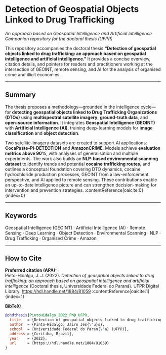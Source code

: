 # Detection of Geospatial Objects Linked to Drug Trafficking
*An approach based on Geospatial Intelligence and Artificial Intelligence*  
*Companion repository for the doctoral thesis (UFPR)*

This repository accompanies the doctoral thesis **“Detection of geospatial objects linked to drug trafficking: an approach based on geospatial intelligence and artificial intelligence.”** It provides a concise overview, citation details, and pointers for readers and practitioners working at the intersection of GEOINT, remote sensing, and AI for the analysis of organised crime and illicit economies.

---

## Summary
The thesis proposes a methodology—grounded in the intelligence cycle—for **detecting geospatial objects linked to Drug Trafficking Organizations (DTOs)** using **multispectral satellite imagery**, **ground-truth data**, and **open-source information**. It integrates **Geospatial Intelligence (GEOINT)** with **Artificial Intelligence (AI)**, training deep-learning models for **image classification** and **object detection**.

Two satellite-imagery datasets are created to support AI applications: **CocaPaste-PI-DETECTION** and **AmazonCRIME**. Models achieve **evaluation metrics above 90%**, with analyses of generalisation and multiple experiments. The work also builds an **NLP-based environmental scanning dataset** to identify trends and potential **cocaine trafficking routes**, and outlines a conceptual foundation covering DTO dynamics, cocaine hydrochloride production processes, GEOINT from a law-enforcement perspective, and AI applied to remote sensing. These contributions enable an up-to-date intelligence picture and can strengthen decision-making for intervention and prevention strategies. :contentReference[oaicite:0]{index=0}

---

## Keywords
Geospatial Intelligence (GEOINT) · Artificial Intelligence (AI) · Remote Sensing · Deep Learning · Object Detection · Environmental Scanning · NLP · Drug Trafficking · Organised Crime · Amazon

---

## How to Cite
**Preferred citation (APA):**  
Pinto-Hidalgo, J. J. (2022). *Detection of geospatial objects linked to drug trafficking: an approach based on geospatial intelligence and artificial intelligence* (Doctoral thesis, Universidade Federal do Paraná). UFPR Digital Library. https://hdl.handle.net/1884/81059 :contentReference[oaicite:1]{index=1}

**BibTeX:**
```bibtex
@phdthesis{PintoHidalgo_2022_PhD_UFPR,
  title   = {Detection of geospatial objects linked to drug trafficking: an approach based on geospatial intelligence and artificial intelligence},
  author  = {Pinto-Hidalgo, Jairo Jes{\'u}s},
  school  = {Universidade Federal do Paran{\'a} (UFPR)},
  address = {Curitiba, Brazil},
  year    = {2022},
  url     = {https://hdl.handle.net/1884/81059}
}

